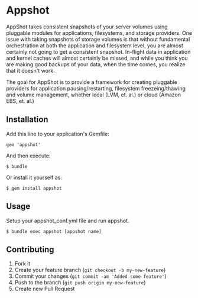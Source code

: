 # Appshot

AppShot takes consistent snapshots of your server volumes using pluggable modules for applications, filesystems, and storage providers. One issue with taking snapshots of storage volumes is that without fundamental orchestration at both the application and filesystem level, you are almost certainly not going to get a consistent snapshot.  In-flight data in application and kernel caches will almost certainly be missed, and while you think you are making good backups of your data, when the time comes, you realize that it doesn't work.

The goal for AppShot is to provide a framework for creating pluggable providers for application pausing/restarting, filesystem freezeing/thawing and volume management, whether local (LVM, et. al.) or cloud (Amazon EBS, et. al.)

## Installation

Add this line to your application's Gemfile:

    gem 'appshot'

And then execute:

    $ bundle

Or install it yourself as:

    $ gem install appshot

## Usage

Setup your appshot_conf.yml file and run appshot. 

    $ bundle exec appshot [appshot name]

## Contributing

1. Fork it
2. Create your feature branch (`git checkout -b my-new-feature`)
3. Commit your changes (`git commit -am 'Added some feature'`)
4. Push to the branch (`git push origin my-new-feature`)
5. Create new Pull Request
